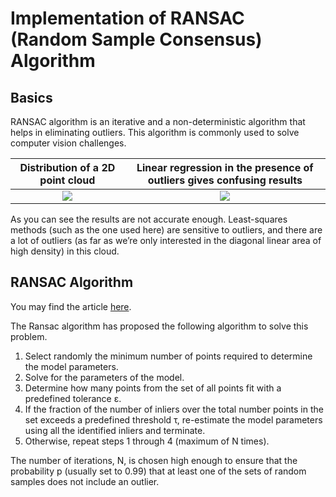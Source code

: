 # Implementation of RANSAC (Random Sample Consensus) Algorithm

## Basics
RANSAC algorithm is an iterative and a non-deterministic algorithm that helps in eliminating outliers. This algorithm is commonly used to solve computer vision challenges. 

Distribution of a 2D point cloud           |  Linear regression in the presence of outliers gives confusing results
:-------------------------:|:-------------------------:
![](https://iili.io/Ygdj9e.png)  |  ![](https://iili.io/YgdRat.png)

As you can see the results are not accurate enough. Least-squares methods (such as the one used here) are sensitive to outliers, and there are a lot of outliers (as far as we’re only interested in the diagonal linear area of high density) in this cloud.

## RANSAC Algorithm

You may find the article [here](http://www.cs.ait.ac.th/~mdailey/cvreadings/Fischler-RANSAC.pdf). 

The Ransac algorithm has proposed the following algorithm to solve this problem. 

1. Select randomly the minimum number of points required to determine the model
parameters.
2. Solve for the parameters of the model.
3. Determine how many points from the set of all points fit with a predefined tolerance ε.
4. If the fraction of the number of inliers over the total number points in the set exceeds a predefined threshold τ, re-estimate the model parameters using all the identified inliers and terminate.
5. Otherwise, repeat steps 1 through 4 (maximum of N times).


The number of iterations, N, is chosen high enough to ensure that the probability p (usually set to 0.99) that at least one of the sets of random samples does not include an outlier.

 